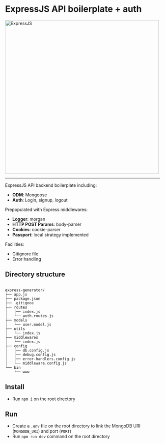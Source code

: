 # ExpressJS API boilerplate + auth

<img src="https://buttercms.com/static/images/tech_banners/webp/ExpressJS.b7bdb4190ea4.webp" alt="ExpressJS" width="500"/>

<hr>

ExpressJS API backend boilerplate including:
- **ODM**: Mongoose
- **Auth**: Login, signup, logout

Prepopulated with Express middlewares:
- **Logger**: morgan
- **HTTP POST Params**: body-parser
- **Cookies**: cookie-parser
- **Passport**: local strategy implemented

Facilities:
- Gitignore file
- Error handling

## Directory structure

````

express-generator/
├── app.js
├── package.json
├── .gitignoe
├── routes
│   │── index.js
│   └── auth.routes.js
├── models
│   └── user.model.js
├── utils
│   └── index.js
├── middlewares
│   └── index.js
├── config
│   │── db.config.js
│   │── debug.config.js
│   │── error-handlers.config.js
│   └── middleware.config.js
└── bin
    └── www

````

## Install

- Run `npm i` on the root directory

## Run

- Create a `.env` file on the root directory to link the MongoDB URI (`MONGODB_URI`) and port (`PORT`)
- Run `npm run dev` command on the root directory
